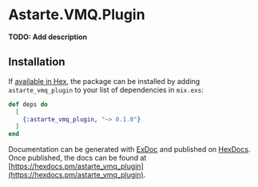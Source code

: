 # Astarte.VMQ.Plugin

**TODO: Add description**

## Installation

If [available in Hex](https://hex.pm/docs/publish), the package can be installed
by adding `astarte_vmq_plugin` to your list of dependencies in `mix.exs`:

```elixir
def deps do
  [
    {:astarte_vmq_plugin, "~> 0.1.0"}
  ]
end
```

Documentation can be generated with [ExDoc](https://github.com/elixir-lang/ex_doc)
and published on [HexDocs](https://hexdocs.pm). Once published, the docs can
be found at [https://hexdocs.pm/astarte_vmq_plugin](https://hexdocs.pm/astarte_vmq_plugin).

